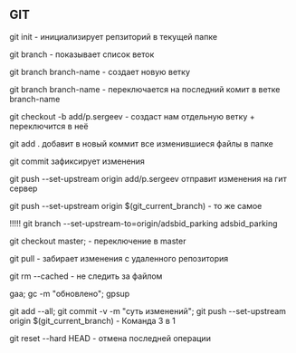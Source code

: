 ## GIT

git init - инициализирует репзиторий в текущей папке

git branch - показывает список веток

git branch branch-name - создает новую ветку 

git branch branch-name - переключается на последний комит в ветке branch-name

git checkout -b add/p.sergeev - создаст нам отдельную ветку + переключится в неё

git add . добавит в новый коммит все изменившиеся файлы в папке

git commit зафиксирует изменения

git push --set-upstream origin add/p.sergeev отправит изменения на гит сервер

git push --set-upstream origin $(git_current_branch) - то же самое

!!!!! git branch --set-upstream-to=origin/adsbid_parking adsbid_parking

git checkout master; - переключение в master

git pull - забирает изменения с удаленного репозитория

git rm --cached <file> - не следить за файлом

gaa; gc -m "обновлено"; gpsup

git add --all; git commit -v -m "суть изменений"; git push --set-upstream origin $(git_current_branch) -  Команда 3 в 1

git reset --hard HEAD - отмена последней операции